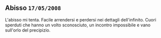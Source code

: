 ## Abisso `17/05/2008`

L'abisso mi tenta.
Facile arrendersi e
perdersi nei dettagli
dell'infinito. Cuori
sperduti che hanno
un volto sconosciuto,
un incontro
impossibile e vano
sull'orlo del precipizio.
